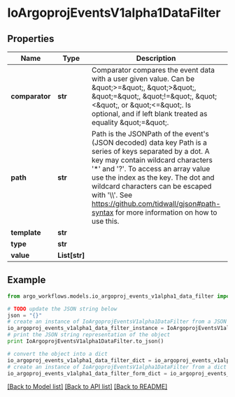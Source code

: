 # IoArgoprojEventsV1alpha1DataFilter


## Properties

Name | Type | Description | Notes
------------ | ------------- | ------------- | -------------
**comparator** | **str** | Comparator compares the event data with a user given value. Can be \&quot;&gt;&#x3D;\&quot;, \&quot;&gt;\&quot;, \&quot;&#x3D;\&quot;, \&quot;!&#x3D;\&quot;, \&quot;&lt;\&quot;, or \&quot;&lt;&#x3D;\&quot;. Is optional, and if left blank treated as equality \&quot;&#x3D;\&quot;. | [optional] 
**path** | **str** | Path is the JSONPath of the event&#39;s (JSON decoded) data key Path is a series of keys separated by a dot. A key may contain wildcard characters &#39;*&#39; and &#39;?&#39;. To access an array value use the index as the key. The dot and wildcard characters can be escaped with &#39;\\\\&#39;. See https://github.com/tidwall/gjson#path-syntax for more information on how to use this. | [optional] 
**template** | **str** |  | [optional] 
**type** | **str** |  | [optional] 
**value** | **List[str]** |  | [optional] 

## Example

```python
from argo_workflows.models.io_argoproj_events_v1alpha1_data_filter import IoArgoprojEventsV1alpha1DataFilter

# TODO update the JSON string below
json = "{}"
# create an instance of IoArgoprojEventsV1alpha1DataFilter from a JSON string
io_argoproj_events_v1alpha1_data_filter_instance = IoArgoprojEventsV1alpha1DataFilter.from_json(json)
# print the JSON string representation of the object
print IoArgoprojEventsV1alpha1DataFilter.to_json()

# convert the object into a dict
io_argoproj_events_v1alpha1_data_filter_dict = io_argoproj_events_v1alpha1_data_filter_instance.to_dict()
# create an instance of IoArgoprojEventsV1alpha1DataFilter from a dict
io_argoproj_events_v1alpha1_data_filter_form_dict = io_argoproj_events_v1alpha1_data_filter.from_dict(io_argoproj_events_v1alpha1_data_filter_dict)
```
[[Back to Model list]](../README.md#documentation-for-models) [[Back to API list]](../README.md#documentation-for-api-endpoints) [[Back to README]](../README.md)



